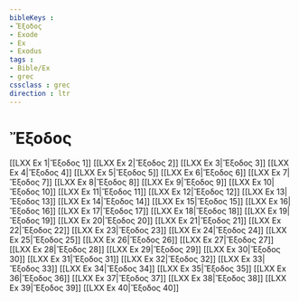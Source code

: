 ```yaml
---
bibleKeys : 
- Ἔξοδος
- Exode
- Ex
- Exodus
tags : 
- Bible/Ex
- grec
cssclass : grec
direction : ltr
---
```


# Ἔξοδος

[[LXX Ex 1|Ἔξοδος 1]]
[[LXX Ex 2|Ἔξοδος 2]]
[[LXX Ex 3|Ἔξοδος 3]]
[[LXX Ex 4|Ἔξοδος 4]]
[[LXX Ex 5|Ἔξοδος 5]]
[[LXX Ex 6|Ἔξοδος 6]]
[[LXX Ex 7|Ἔξοδος 7]]
[[LXX Ex 8|Ἔξοδος 8]]
[[LXX Ex 9|Ἔξοδος 9]]
[[LXX Ex 10|Ἔξοδος 10]]
[[LXX Ex 11|Ἔξοδος 11]]
[[LXX Ex 12|Ἔξοδος 12]]
[[LXX Ex 13|Ἔξοδος 13]]
[[LXX Ex 14|Ἔξοδος 14]]
[[LXX Ex 15|Ἔξοδος 15]]
[[LXX Ex 16|Ἔξοδος 16]]
[[LXX Ex 17|Ἔξοδος 17]]
[[LXX Ex 18|Ἔξοδος 18]]
[[LXX Ex 19|Ἔξοδος 19]]
[[LXX Ex 20|Ἔξοδος 20]]
[[LXX Ex 21|Ἔξοδος 21]]
[[LXX Ex 22|Ἔξοδος 22]]
[[LXX Ex 23|Ἔξοδος 23]]
[[LXX Ex 24|Ἔξοδος 24]]
[[LXX Ex 25|Ἔξοδος 25]]
[[LXX Ex 26|Ἔξοδος 26]]
[[LXX Ex 27|Ἔξοδος 27]]
[[LXX Ex 28|Ἔξοδος 28]]
[[LXX Ex 29|Ἔξοδος 29]]
[[LXX Ex 30|Ἔξοδος 30]]
[[LXX Ex 31|Ἔξοδος 31]]
[[LXX Ex 32|Ἔξοδος 32]]
[[LXX Ex 33|Ἔξοδος 33]]
[[LXX Ex 34|Ἔξοδος 34]]
[[LXX Ex 35|Ἔξοδος 35]]
[[LXX Ex 36|Ἔξοδος 36]]
[[LXX Ex 37|Ἔξοδος 37]]
[[LXX Ex 38|Ἔξοδος 38]]
[[LXX Ex 39|Ἔξοδος 39]]
[[LXX Ex 40|Ἔξοδος 40]]
